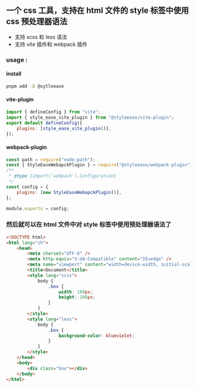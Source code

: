 ## 一个 css 工具，支持在 html 文件的 style 标签中使用 css 预处理器语法

-   支持 scss 和 less 语法
-   支持 vite 插件和 webpack 插件

### usage :

#### install

```bash
pnpm add -D @sytleease
```

#### vite-plugin

```javascript
import { defineConfig } from "vite";
import { style_ease_vite_plugin } from "@styleease/vite-plugin";
export default defineConfig({
    plugins: [style_ease_vite_plugin()],
});
```

#### webpack-plugin

```javascript
const path = require("node:path");
const { StyleEaseWebapckPlugin } = require("@styleease/webpack-plugin");
/**
 * @type {import('webpack').Configuration}
 */
const config = {
    plugins: [new StyleEaseWebapckPlugin()],
};

module.exports = config;
```

### 然后就可以在 html 文件中对 style 标签中使用预处理器语法了

```html
<!DOCTYPE html>
<html lang="zh">
    <head>
        <meta charset="UTF-8" />
        <meta http-equiv="X-UA-Compatible" content="IE=edge" />
        <meta name="viewport" content="width=device-width, initial-scale=1.0" />
        <title>Document</title>
        <style lang="scss">
            body {
                .box {
                    width: 100px;
                    height: 100px;
                }
            }
        </style>
        <style lang="less">
            body {
                .box {
                    background-color: blueviolet;
                }
            }
        </style>
    </head>
    <body>
        <div class="box"></div>
    </body>
</html>
```
